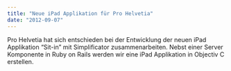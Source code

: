 ```yaml
---
title: "Neue iPad Applikation für Pro Helvetia"
date: "2012-09-07"
---
```


Pro Helvetia hat sich entschieden bei der Entwicklung der neuen iPad Applikation “Sit-in” mit Simplificator zusammenarbeiten. Nebst einer Server Komponente in Ruby on Rails werden wir eine iPad Applikation in Objectiv C erstellen.
